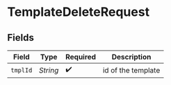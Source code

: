# TemplateDeleteRequest


## Fields

| Field              | Type               | Required           | Description        |
| ------------------ | ------------------ | ------------------ | ------------------ |
| `tmplId`           | *String*           | :heavy_check_mark: | id of the template |